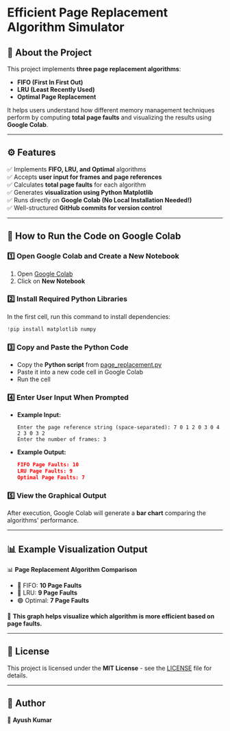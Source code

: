 # Efficient Page Replacement Algorithm Simulator

## 📌 About the Project
This project implements **three page replacement algorithms**:
- **FIFO (First In First Out)**
- **LRU (Least Recently Used)**
- **Optimal Page Replacement**

It helps users understand how different memory management techniques perform by computing **total page faults** and visualizing the results using **Google Colab**.

---
## ⚙️ Features
✅ Implements **FIFO, LRU, and Optimal** algorithms  
✅ Accepts **user input for frames and page references**  
✅ Calculates **total page faults** for each algorithm  
✅ Generates **visualization using Python Matplotlib**  
✅ Runs directly on **Google Colab (No Local Installation Needed!)**  
✅ Well-structured **GitHub commits for version control**  

---
## 🔧 How to Run the Code on Google Colab
### **1️⃣ Open Google Colab and Create a New Notebook**
1. Open [Google Colab](https://colab.research.google.com/)
2. Click on **New Notebook**

### **2️⃣ Install Required Python Libraries**
In the first cell, run this command to install dependencies:
```python
!pip install matplotlib numpy
```

### **3️⃣ Copy and Paste the Python Code**
- Copy the **Python script** from [page_replacement.py](page_replacement.py)
- Paste it into a new code cell in Google Colab
- Run the cell

### **4️⃣ Enter User Input When Prompted**
- **Example Input:**
  ```
  Enter the page reference string (space-separated): 7 0 1 2 0 3 0 4 2 3 0 3 2
  Enter the number of frames: 3
  ```
- **Example Output:**
  ```json
  FIFO Page Faults: 10
  LRU Page Faults: 9
  Optimal Page Faults: 7
  ```

### **5️⃣ View the Graphical Output**
After execution, Google Colab will generate a **bar chart** comparing the algorithms' performance.

---
## 📊 Example Visualization Output
📊 **Page Replacement Algorithm Comparison**
- 🔴 FIFO: **10 Page Faults**  
- 🔵 LRU: **9 Page Faults**  
- 🟢 Optimal: **7 Page Faults**  

📌 **This graph helps visualize which algorithm is more efficient based on page faults.**  

---
## 📜 License  
This project is licensed under the **MIT License** - see the [LICENSE](LICENSE) file for details.

---
## 🚀 Author  
👤 **Ayush Kumar**

